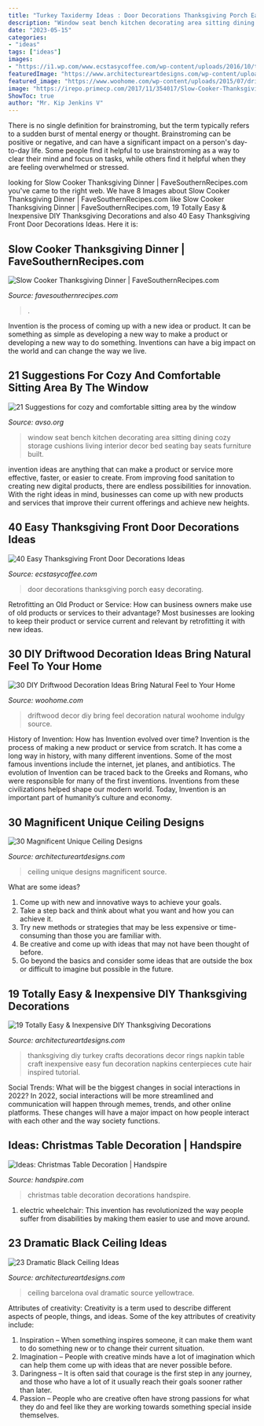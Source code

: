 ```yaml
---
title: "Turkey Taxidermy Ideas : Door Decorations Thanksgiving Porch Easy Decorating"
description: "Window seat bench kitchen decorating area sitting dining cozy storage cushions living interior decor bed seating bay seats furniture built"
date: "2023-05-15"
categories:
- "ideas"
tags: ["ideas"]
images:
- "https://i1.wp.com/www.ecstasycoffee.com/wp-content/uploads/2016/10/thaksgiving-front-porch-decorating-ideas.jpg"
featuredImage: "https://www.architectureartdesigns.com/wp-content/uploads/2013/08/644.jpg"
featured_image: "https://www.woohome.com/wp-content/uploads/2015/07/driftwood-home-decor-woohome-6.jpg"
image: "https://irepo.primecp.com/2017/11/354017/Slow-Cooker-Thanksgiving-Dinner_ExtraLarge1000_ID-2512664.jpg?v=2512664"
ShowToc: true
author: "Mr. Kip Jenkins V"
---
```



There is no single definition for brainstroming, but the term typically refers to a sudden burst of mental energy or thought. Brainstroming can be positive or negative, and can have a significant impact on a person's day-to-day life. Some people find it helpful to use brainstroming as a way to clear their mind and focus on tasks, while others find it helpful when they are feeling overwhelmed or stressed.

	

		
looking for Slow Cooker Thanksgiving Dinner | FaveSouthernRecipes.com you've came to the right web. We have 8 Images about Slow Cooker Thanksgiving Dinner | FaveSouthernRecipes.com like Slow Cooker Thanksgiving Dinner | FaveSouthernRecipes.com, 19 Totally Easy &amp; Inexpensive DIY Thanksgiving Decorations and also 40 Easy Thanksgiving Front Door Decorations Ideas. Here it is:
		
    
## Slow Cooker Thanksgiving Dinner | FaveSouthernRecipes.com

<img loading=lazy src="https://irepo.primecp.com/2017/11/354017/Slow-Cooker-Thanksgiving-Dinner_ExtraLarge1000_ID-2512664.jpg?v=2512664" onerror="this.onerror=null;this.src='https://tse3.mm.bing.net/th?id=OIP.7BSx1NAVqePV8FqNn-HGGgHaKd&amp;pid=15.1';" alt="Slow Cooker Thanksgiving Dinner | FaveSouthernRecipes.com">

_Source: favesouthernrecipes.com_

>. 

	

Invention is the process of coming up with a new idea or product. It can be something as simple as developing a new way to make a product or developing a new way to do something. Inventions can have a big impact on the world and can change the way we live.

    
## 21 Suggestions For Cozy And Comfortable Sitting Area By The Window

<img loading=lazy src="http://www.avso.org/wp-content/uploads/2014/11/21-suggestions-for-cozy-and-comfortable-sitting-area-by-the-window-1415265135.jpg" onerror="this.onerror=null;this.src='https://tse4.mm.bing.net/th?id=OIP.V5m-xZ-5_5Xx_gkIOHr9BwHaJ3&amp;pid=15.1';" alt="21 Suggestions for cozy and comfortable sitting area by the window">

_Source: avso.org_

>window seat bench kitchen decorating area sitting dining cozy storage cushions living interior decor bed seating bay seats furniture built. 

	

invention ideas are anything that can make a product or service more effective, faster, or easier to create. From improving food sanitation to creating new digital products, there are endless possibilities for innovation. With the right ideas in mind, businesses can come up with new products and services that improve their current offerings and achieve new heights.

    
## 40 Easy Thanksgiving Front Door Decorations Ideas

<img loading=lazy src="https://i1.wp.com/www.ecstasycoffee.com/wp-content/uploads/2016/10/thaksgiving-front-porch-decorating-ideas.jpg" onerror="this.onerror=null;this.src='https://tse1.mm.bing.net/th?id=OIP.8nMDK58lurrGd_smOADM7AHaJ3&amp;pid=15.1';" alt="40 Easy Thanksgiving Front Door Decorations Ideas">

_Source: ecstasycoffee.com_

>door decorations thanksgiving porch easy decorating. 

	

Retrofitting an Old Product or Service: How can business owners make use of old products or services to their advantage?
Most businesses are looking to keep their product or service current and relevant by retrofitting it with new ideas.

    
## 30 DIY Driftwood Decoration Ideas Bring Natural Feel To Your Home

<img loading=lazy src="https://www.woohome.com/wp-content/uploads/2015/07/driftwood-home-decor-woohome-6.jpg" onerror="this.onerror=null;this.src='https://tse2.mm.bing.net/th?id=OIP.t59Ot8O4rk-LE8VqNhZHHAHaJ-&amp;pid=15.1';" alt="30 DIY Driftwood Decoration Ideas Bring Natural Feel to Your Home">

_Source: woohome.com_

>driftwood decor diy bring feel decoration natural woohome indulgy source. 

	

History of Invention: How has Invention evolved over time?
Invention is the process of making a new product or service from scratch. It has come a long way in history, with many different inventions. Some of the most famous inventions include the internet, jet planes, and antibiotics. The evolution of Invention can be traced back to the Greeks and Romans, who were responsible for many of the first inventions. Inventions from these civilizations helped shape our modern world. Today, Invention is an important part of humanity’s culture and economy.

    
## 30 Magnificent Unique Ceiling Designs

<img loading=lazy src="https://www.architectureartdesigns.com/wp-content/uploads/2013/08/644.jpg" onerror="this.onerror=null;this.src='https://tse1.mm.bing.net/th?id=OIP.t-RXHdBpYB3odh9aJJXYcgHaI-&amp;pid=15.1';" alt="30 Magnificent Unique Ceiling Designs">

_Source: architectureartdesigns.com_

>ceiling unique designs magnificent source. 

	

What are some ideas?
1. Come up with new and innovative ways to achieve your goals. 
2. Take a step back and think about what you want and how you can achieve it. 
3. Try new methods or strategies that may be less expensive or time-consuming than those you are familiar with. 
4. Be creative and come up with ideas that may not have been thought of before. 
5. Go beyond the basics and consider some ideas that are outside the box or difficult to imagine but possible in the future.

    
## 19 Totally Easy &amp; Inexpensive DIY Thanksgiving Decorations

<img loading=lazy src="https://www.architectureartdesigns.com/wp-content/uploads/2015/10/1825-630x859.jpg" onerror="this.onerror=null;this.src='https://tse1.mm.bing.net/th?id=OIP.-UjVvNFmfNs1u2Xzg6HYuwHaKG&amp;pid=15.1';" alt="19 Totally Easy &amp; Inexpensive DIY Thanksgiving Decorations">

_Source: architectureartdesigns.com_

>thanksgiving diy turkey crafts decorations decor rings napkin table craft inexpensive easy fun decoration napkins centerpieces cute hair inspired tutorial. 

	

Social Trends: What will be the biggest changes in social interactions in 2022?
In 2022, social interactions will be more streamlined and communication will happen through memes, trends, and other online platforms. These changes will have a major impact on how people interact with each other and the way society functions.

    
## Ideas: Christmas Table Decoration | Handspire

<img loading=lazy src="https://handspire.com/wp-content/uploads/2013/12/table-blue.jpg" onerror="this.onerror=null;this.src='https://tse2.mm.bing.net/th?id=OIP.tlSfEGyId0oEFNTkT-BkZgHaKV&amp;pid=15.1';" alt="Ideas: Christmas Table Decoration | Handspire">

_Source: handspire.com_

>christmas table decoration decorations handspire. 

	

1) electric wheelchair: This invention has revolutionized the way people suffer from disabilities by making them easier to use and move around.

    
## 23 Dramatic Black Ceiling Ideas

<img loading=lazy src="http://www.architectureartdesigns.com/wp-content/uploads/2013/11/2313.jpg" onerror="this.onerror=null;this.src='https://tse3.mm.bing.net/th?id=OIP.1U8Ln5-LKEc2lVMKArl0tgHaKV&amp;pid=15.1';" alt="23 Dramatic Black Ceiling Ideas">

_Source: architectureartdesigns.com_

>ceiling barcelona oval dramatic source yellowtrace. 

	

Attributes of creativity:
Creativity is a term used to describe different aspects of people, things, and ideas. Some of the key attributes of creativity include: 
1. Inspiration – When something inspires someone, it can make them want to do something new or to change their current situation.
2. Imagination – People with creative minds have a lot of imagination which can help them come up with ideas that are never possible before. 
3. Daringness – It is often said that courage is the first step in any journey, and those who have a lot of it usually reach their goals sooner rather than later. 
4. Passion – People who are creative often have strong passions for what they do and feel like they are working towards something special inside themselves.

